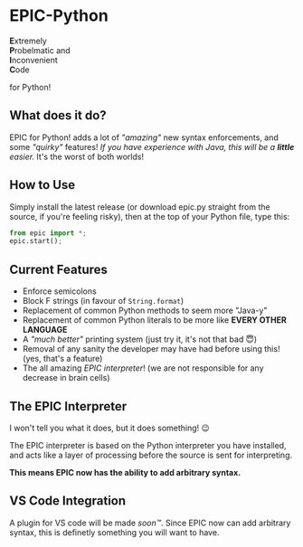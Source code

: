 # EPIC-Python
**E**xtremely<br>
**P**robelmatic and<br>
**I**nconvenient<br>
**C**ode<br>

for Python!

## What does it do?
EPIC for Python! adds a lot of *"amazing"* new syntax enforcements, and some *"quirky"* features! *If you have experience with Java, this will be a **little**  easier.* It's the worst of both worlds!

## How to Use
Simply install the latest release (or download epic.py straight from the source, if you're feeling risky), then at the top of your Python file, type this:
```py
from epic import *;
epic.start();
```

## Current Features
- Enforce semicolons
- Block F strings (in favour of `String.format`)
- Replacement of common Python methods to seem more "Java-y"
- Replacement of common Python literals to be more like **EVERY OTHER LANGUAGE**
- A *"much better"* printing system (just try it, it's not that bad 😇)
- Removal of any sanity the developer may have had before using this! (yes, that's a feature)
- The all amazing *EPIC interpreter*! (we are not responsible for any decrease in brain cells)

## The EPIC Interpreter
I won't tell you what it does, but it does something! 😉

The EPIC interpreter is based on the Python interpreter you have installed, and acts like a layer of processing before the source is sent for interpreting.

**This means EPIC now has the ability to add arbitrary syntax.**

## VS Code Integration
A plugin for VS code will be made *soon™*. Since EPIC now can add arbitrary syntax, this is definetly something you will want to have.